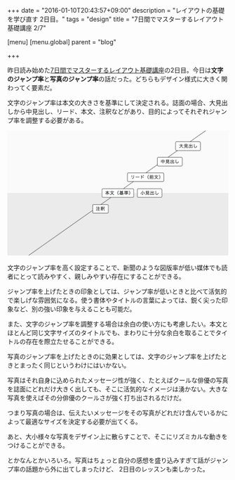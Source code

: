 +++
date = "2016-01-10T20:43:57+09:00"
description = "レイアウトの基礎を学び直す 2日目。"
tags = "design"
title = "7日間でマスターするレイアウト基礎講座 2/7"

[menu]
  [menu.global]
    parent = "blog"

+++

昨日読み始めた[7日間でマスターするレイアウト基礎講座](http://goo.gl/No7AFL)の2日目。今日は**文字のジャンプ率**と**写真のジャンプ率**の話だった。どちらもデザイン様式に大きく関わってく要素だ。

文字のジャンプ率は本文の大きさを基準にして決定される。誌面の場合、大見出しから中見出し、リード、本文、注釈などがあり、目的によってそれぞれジャンプ率を調整する必要がある。

![](/images/blog/layout-basic-course-to-master-in-7-days-lesson-2/image.png)

文字のジャンプ率を高く設定することで、新聞のような図版率が低い媒体でも読者にとって読みやすく、親しみやすい存在にすることができる。

ジャンプ率を上げたときの印象としては、ジャンプ率が低いときと比べて活気的で楽しげな雰囲気になる。使う書体やタイトルの言葉によっては、鋭く尖った印象など、別の強い印象を与えることも可能だ。

また、文字のジャンプ率を調整する場合は余白の使い方にも考慮したい。本文とほとんど同じ文字サイズのタイトルでも、まわりに十分な余白を取ることでタイトルの存在を際立たせることができる。

写真のジャンプ率を上げたときのに効果としては、文字のジャンプ率を上げたときとまったく同じというわけにはいかない。

写真はそれ自身に込められたメッセージ性が強く、たとえばクールな俳優の写真を誌面にどれだけ大きく出しても、そこに活気的なイメージは湧かない。大きな写真を使えばその分俳優のクールさが強く打ち出されるだけだ。

つまり写真の場合は、伝えたいメッセージをその写真がどれだけ含んでいるかによって最適なサイズを決定する必要が出てくる。

あと、大小様々な写真をデザイン上に散らすことで、そこにリズミカルな動きをつけることができる。

とかなんとかいろいろ。写真はちょっと自分の感想を盛り込みすぎて話がジャンプ率の話題から外に出てしまったけど、 2日目のレッスンも楽しかった。
